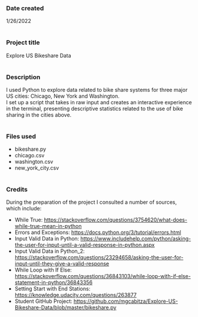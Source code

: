 **<h3>Date created</h3>**

1/26/2022<br><br>

**<h3>Project title</h3>**

Explore US Bikeshare Data<br><br>

**<h3>Description</h3>**

I used Python to explore data related to bike share systems for three major US cities: Chicago, New York and Washington.<br>I set up a script that takes in raw input and creates an interactive experience in the terminal, presenting descriptive statistics related to the use of bike sharing in the cities above.<br><br>

**<h3>Files used</h3>**

* bikeshare.py
* chicago.csv
* washington.csv
* new_york_city.csv<br><br>

**<h3>Credits</h3>**

During the preparation of the project I consulted a number of sources, which include:

* While True: https://stackoverflow.com/questions/3754620/what-does-while-true-mean-in-python
* Errors and Exceptions: https://docs.python.org/3/tutorial/errors.html
* Input Valid Data in Python: https://www.includehelp.com/python/asking-the-user-for-input-until-a-valid-response-in-python.aspx
* Input Valid Data in Python_2: https://stackoverflow.com/questions/23294658/asking-the-user-for-input-until-they-give-a-valid-response
* While Loop with If Else: https://stackoverflow.com/questions/36843103/while-loop-with-if-else-statement-in-python/36843356
* Setting Start with End Stations: https://knowledge.udacity.com/questions/263877 
* Student GitHub Project: https://github.com/mgcabitza/Explore-US-Bikeshare-Data/blob/master/bikeshare.py


